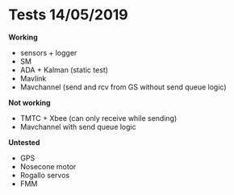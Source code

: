 # Tests 14/05/2019

**Working**
* sensors + logger
* SM
* ADA + Kalman (static test)
* Mavlink
* Mavchannel (send and rcv from GS without send queue logic)

**Not working**
* TMTC + Xbee (can only receive while sending)
* Mavchannel with send queue logic

**Untested**
* GPS
* Nosecone motor
* Rogallo servos
* FMM

